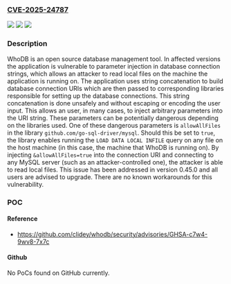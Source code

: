 ### [CVE-2025-24787](https://cve.mitre.org/cgi-bin/cvename.cgi?name=CVE-2025-24787)
![](https://img.shields.io/static/v1?label=Product&message=whodb&color=blue)
![](https://img.shields.io/static/v1?label=Version&message=%3D%20%3C%200.45.0%20&color=brighgreen)
![](https://img.shields.io/static/v1?label=Vulnerability&message=CWE-943%3A%20Improper%20Neutralization%20of%20Special%20Elements%20in%20Data%20Query%20Logic&color=brighgreen)

### Description

WhoDB is an open source database management tool. In affected versions the application is vulnerable to parameter injection in database connection strings, which allows an attacker to read local files on the machine the application is running on. The application uses string concatenation to build database connection URIs which are then passed to corresponding libraries responsible for setting up the database connections. This string concatenation is done unsafely and without escaping or encoding the user input. This allows an user, in many cases, to inject arbitrary parameters into the URI string. These parameters can be potentially dangerous depending on the libraries used. One of these dangerous parameters is `allowAllFiles` in the library `github.com/go-sql-driver/mysql`. Should this be set to `true`, the library enables running the `LOAD DATA LOCAL INFILE` query on any file on the host machine (in this case, the machine that WhoDB is running on). By injecting `&allowAllFiles=true` into the connection URI and connecting to any MySQL server (such as an attacker-controlled one), the attacker is able to read local files. This issue has been addressed in version 0.45.0 and all users are advised to upgrade. There are no known workarounds for this vulnerability.

### POC

#### Reference
- https://github.com/clidey/whodb/security/advisories/GHSA-c7w4-9wv8-7x7c

#### Github
No PoCs found on GitHub currently.

